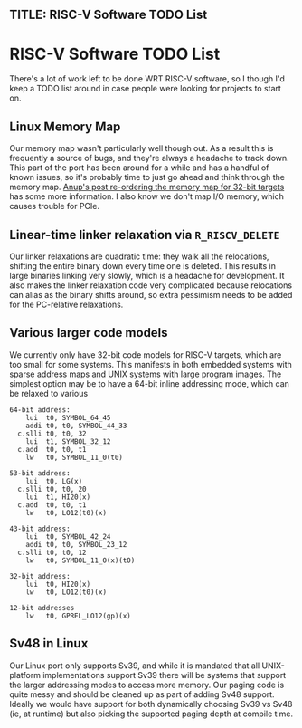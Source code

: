 TITLE: RISC-V Software TODO List
---------------------------------

# RISC-V Software TODO List

There's a lot of work left to be done WRT RISC-V software, so I though
I'd keep a TODO list around in case people were looking for projects to
start on.

## Linux Memory Map

Our memory map wasn't particularly well though out.  As a result this is
frequently a source of bugs, and they're always a headache to track
down.  This part of the port has been around for a while and has a
handful of known issues, so it's probably time to just go ahead and
think through the memory map.  [Anup's post re-ordering the memory map
for 32-bit
targets](https://lore.kernel.org/linux-riscv/20190816114915.4648-1-anup.patel@wdc.com/)
has some more information.  I also know we don't map I/O memory, which
causes trouble for PCIe.

## Linear-time linker relaxation via `R_RISCV_DELETE`

Our linker relaxations are quadratic time: they walk all the
relocations, shifting the entire binary down every time one is deleted.
This results in large binaries linking very slowly, which is a headache
for development.  It also makes the linker relaxation code very
complicated because relocations can alias as the binary shifts around,
so extra pessimism needs to be added for the PC-relative relaxations.

## Various larger code models

We currently only have 32-bit code models for RISC-V targets, which are
too small for some systems.  This manifests in both embedded systems
with sparse address maps and UNIX systems with large program images.
The simplest option may be to have a 64-bit inline addressing mode,
which can be relaxed to various 

    64-bit address:
        lui  t0, SYMBOL_64_45
        addi t0, t0, SYMBOL_44_33
      c.slli t0, t0, 32
        lui  t1, SYMBOL_32_12
      c.add  t0, t0, t1
        lw   t0, SYMBOL_11_0(t0)
    
    53-bit address:
        lui  t0, LG(x)
      c.slli t0, t0, 20
        lui  t1, HI20(x)
      c.add  t0, t0, t1
        lw   t0, LO12(t0)(x)

    43-bit address:
        lui  t0, SYMBOL_42_24
        addi t0, t0, SYMBOL_23_12
      c.slli t0, t0, 12
        lw   t0, SYMBOL_11_0(x)(t0)    

    32-bit address:
        lui  t0, HI20(x)
        lw   t0, LO12(t0)(x)
    
    12-bit addresses
        lw   t0, GPREL_LO12(gp)(x)

## Sv48 in Linux

Our Linux port only supports Sv39, and while it is mandated that all
UNIX-platform implementations support Sv39 there will be systems that
support the larger addressing modes to access more memory.  Our paging
code is quite messy and should be cleaned up as part of adding Sv48
support.  Ideally we would have support for both dynamically choosing
Sv39 vs Sv48 (ie, at runtime) but also picking the supported paging
depth at compile time.
